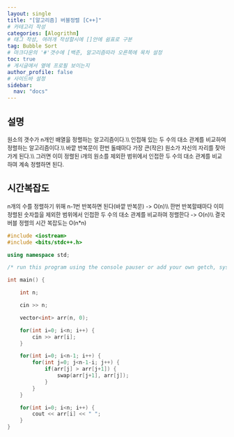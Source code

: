 ```yaml
---
layout: single
title: "[알고리즘] 버블정렬 [C++]"
# 카테고리 작성
categories: [Alogrithm]
# 태그 작성, 여려개 작성할시에 []안에 쉼표로 구분
tag: Bubble Sort
# 마크다운의 '#'갯수에 [백준, 알고리즘따라 오른쪽에 목차 설정
toc: true
# 게시글에서 옆에 프로필 보이는지
author_profile: false
# 사이드바 설정
sidebar:
  nav: "docs"
---
```


## 설명

<span style="font-size:90%">
원소의 갯수가 n개인 배열을 정렬하는 알고리즘이다.\\
인접해 있는 두 수의 대소 관계를 비교하여 정렬하는 알고리즘이다.\\
바깥 반복문이 한번 돌때마다 가장 큰(작은) 원소가 자신의 자리를 찾아가게 된다.\\
그러면 이미 정렬된 i개의 원소를 제외한 범위에서 인접한 두 수의 대소 관계를 비교하며 계속 정렬하면 된다.
</span>

## 시간복잡도

<span style="font-size:90%">
n개의 수를 정렬하기 위해 n-1번 반복하면 된다(바깥 반복문) -> O(n)\\
한번 반복할때마다 이미 정렬된 숫자들을 제외한 범위에서 인접한 두 수의 대소 관계를 비교하며 정렬한다 -> O(n)\\
결국 버블 정렬의 시간 복잡도는 O(n*n)
</span>

```c++
#include <iostream>
#include <bits/stdc++.h>

using namespace std;

/* run this program using the console pauser or add your own getch, system("pause") or input loop */

int main() {

	int n;

	cin >> n;

	vector<int> arr(n, 0);

	for(int i=0; i<n; i++) {
		cin >> arr[i];
	}

	for(int i=0; i<n-1; i++) {
		for(int j=0; j<n-1-i; j++) {
			if(arr[j] > arr[j+1]) {
				swap(arr[j+1], arr[j]);
			}
		}
	}

	for(int i=0; i<n; i++) {
		cout << arr[i] << " ";
	}
}
```
